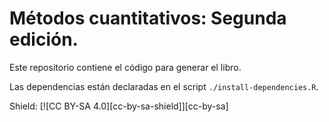 # Métodos cuantitativos: Segunda edición.

Este repositorio contiene el código para generar el libro.

Las dependencias están declaradas en el script `./install-dependencies.R`.

Shield: [![CC BY-SA 4.0][cc-by-sa-shield]][cc-by-sa]
